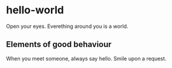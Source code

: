 # hello-world

Open your eyes. Everething around you is a world.

## Elements of good behaviour

When you meet someone, always say hello. Smile upon a request.
